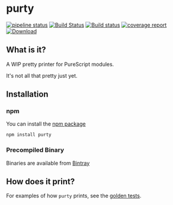 # purty
[![pipeline status](https://gitlab.com/joneshf/purty/badges/master/pipeline.svg)](https://gitlab.com/joneshf/purty/commits/master)
[![Build Status](https://travis-ci.org/joneshf/purty.svg?branch=master)](https://travis-ci.org/joneshf/purty)
[![Build status](https://ci.appveyor.com/api/projects/status/x1882rn32ggamxuu?svg=true)](https://ci.appveyor.com/project/joneshf/purty)
[![coverage report](https://gitlab.com/joneshf/purty/badges/master/coverage.svg)](https://gitlab.com/joneshf/purty/commits/master)
[![Download](https://api.bintray.com/packages/joneshf/generic/purty/images/download.svg)](https://bintray.com/joneshf/generic/purty/_latestVersion)

## What is it?

A WIP pretty printer for PureScript modules.

It's not all that pretty just yet.

## Installation

### npm

You can install the [npm package](https://www.npmjs.com/package/purty)

```sh
npm install purty
```

### Precompiled Binary

Binaries are available from [Bintray](https://bintray.com/joneshf/generic/purty/_latestVersion#files)

## How does it print?

For examples of how `purty` prints, see the [golden tests][].

[golden tests]: ./test/golden/files
